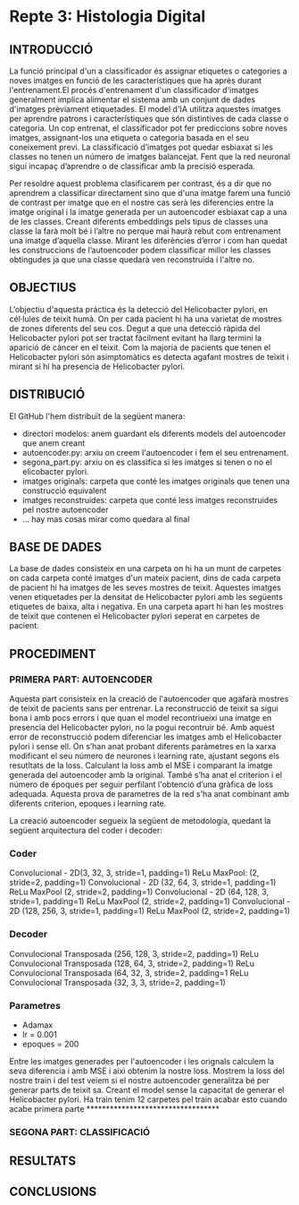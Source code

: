 # Repte 3: Histologia Digital

## INTRODUCCIÓ
La funció principal d'un a classificador és assignar etiquetes o categories a noves imatges en funció de les característiques que ha après durant l'entrenament.El procés d'entrenament d'un classificador d'imatges generalment implica alimentar el sistema amb un conjunt de dades d'imatges prèviament etiquetades. El model d'IA utilitza aquestes imatges per aprendre patrons i característiques que són distintives de cada classe o categoria. Un cop entrenat, el classificador pot fer prediccions sobre noves imatges, assignant-los una etiqueta o categoria basada en el seu coneixement previ. La classificació d’imatges pot quedar esbiaxat si  les classes no tenen un número de imatges balancejat. Fent que la red neuronal sigui incapaç d’aprendre o de classificar amb la precisió esperada. 

Per resoldre aquest problema clasificarem per contrast, és a dir que no aprendrem a classificar directament sino que d'una imatge farem una funció de contrast per imatge que en el nostre cas serà les diferencies entre la imatge original i la imatge generada per un autoencoder esbiaxat cap a una de les classes. Creant diferents embeddings pels tipus de classes  una classe la farà molt bé i l’altre no perque mai haurà rebut com entrenament una imatge d’aquella classe.  Mirant les diferències d’error i com han quedat les construccions de l’autoencoder podem classificar millor les classes obtingudes ja que una classe quedarà ven reconstruida i l'altre no. 


## OBJECTIUS

L’objectiu d'aquesta práctica és la detecció del  Helicobacter pylori, en cél·lules de teixit humà. On per cada pacient hi ha una varietat de mostres de zones diferents del seu cos. Degut a que una detecció ràpida del Helicobacter pylori pot ser tractat fàcilment evitant ha llarg termini la aparició de càncer en el teixit. Com la majoria de pacients que tenen el Helicobacter pylori són asimptomàtics es detecta agafant mostres de teixit i mirant si hi ha presencia de Helicobacter pylori.

## DISTRIBUCIÓ

El GitHub l'hem distribuït de la següent manera:
  - directori modelos: anem guardant els diferents models del autoencoder que anem creant
  - autoencoder.py: arxiu on creem l'autoencoder i fem el seu entrenament.
  - segona_part.py: arxiu on es classifica si les imatges si tenen o no el elicobacter pylori.
  - imatges originals: carpeta que conté les imatges originals que tenen una construcció equivalent
  - imatges reconstruides: carpeta que conté less imatges reconstruides pel nostre autoencoder
  -  ... hay mas cosas mirar como quedara al final 


## BASE DE DADES

La base de dades consisteix en una carpeta on hi ha un munt de carpetes on cada carpeta conté imatges d'un mateix pacient, dins de cada carpeta de pacient hi ha imatges de les seves mostres de teixit. Aquestes imatges venen etiquetades per la densitat de  Helicobacter pylori amb les següents etiquetes de baixa, alta i negativa.  En una carpeta apart hi han les mostres de teixit que contenen el Helicobacter pylori seperat en carpetes de pacient.  

## PROCEDIMENT 



### PRIMERA PART: AUTOENCODER

Aquesta part consisteix en la creació de l'autoencoder que agafarà mostres de teixit de pacients sans per entrenar. La reconstrucció de teixit sa sigui bona i amb pocs errors i que quan el model recontriueixi una imatge en presencia del Helicobacter pylori, no la pogui recontruir bé. Amb aquest error de reconstrucció podem diferenciar les imatges amb el Helicobacter pylori i sense ell. On s’han anat probant diferents paràmetres en la xarxa modificant el seu número de neurones i learning rate, ajustant segons els resutltats de la loss. Calculant la loss amb el MSE i comparant la imatge generada del autoencoder amb la original. També s’ha anat el criterion i el número de époques per seguir perfilant l'obtenció d’una gràfica de loss adequada. Aquesta prova de parametres de la red s'ha anat combinant amb diferents criterion, epoques i learning rate. 


La creació autoencoder segueix la següent de metodología, quedant la següent arquitectura del coder i decoder:

### Coder

Convolucional - 2D(3, 32, 3, stride=1, padding=1)
ReLu 
MaxPool:  (2, stride=2, padding=1)
Convolucional - 2D (32, 64, 3, stride=1, padding=1)
ReLu
MaxPool (2, stride=2, padding=1)
Convolucional - 2D (64, 128, 3, stride=1, padding=1)
ReLu
MaxPool (2, stride=2, padding=1)
Convolucional - 2D (128, 256, 3, stride=1, padding=1)
ReLu
MaxPool (2, stride=2, padding=1)


### Decoder

Convulocional Transposada (256, 128, 3, stride=2, padding=1) 
ReLu
Convulocional Transposada (128, 64, 3, stride=2, padding=1)
ReLu
Convulocional Transposada (64, 32, 3, stride=2, padding=1
ReLu
Convulocional Transposada (32, 3, 3, stride=2, padding=1)

### Parametres
- Adamax
- lr = 0.001
- epoques = 200

Entre les imatges generades per l'autoencoder i les orignals calculem la seva diferencia i amb MSE i aixì obtenim la nostre loss. Mostrem la loss del nostre train i del test veiem si el nostre autoencoder generalitza bé per generar parts de teixit sa. Creant el model sense la capacitat de generar el Helicobacter pylori. Ha train tenim 12 carpetes pel train 
acabar esto cuando acabe primera parte **********************************
 


### SEGONA PART: CLASSIFICACIÓ



## RESULTATS

## CONCLUSIONS



